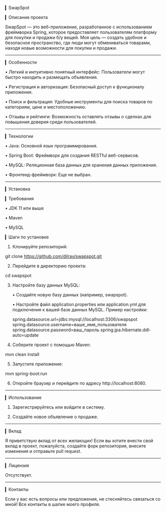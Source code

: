 ▎SwapSpot

<!-- SwapSpot Logo (https://example.com/logo.png) на реальную ссылку на изображение логотипа -->
▎Описание проекта

SwapSpot — это веб-приложение, разработанное с использованием фреймворка Spring, которое предоставляет пользователям платформу для покупки и продажи б/у вещей. Моя цель — создать удобное и безопасное пространство, где люди могут обмениваться товарами, находя новые возможности для покупки и продажи.

---

▎Особенности

• Легкий и интуитивно понятный интерфейс: Пользователи могут быстро находить и размещать объявления.

• Регистрация и авторизация: Безопасный доступ к функционалу приложения.

• Поиск и фильтрация: Удобные инструменты для поиска товаров по категориям, цене и местоположению.

• Отзывы и рейтинги: Возможность оставлять отзывы о сделках для повышения доверия среди пользователей.

---

▎Технологии

• Java: Основной язык программирования.

• Spring Boot: Фреймворк для создания RESTful веб-сервисов.

• MySQL: Реляционная база данных для хранения данных приложения.

• Фронтенд-фреймворк: Еще не выбран.

---

▎Установка

▎Требования

• JDK 11 или выше

• Maven

• MySQL

▎Шаги по установке

1. Клонируйте репозиторий:


git clone https://github.com/dilray/swapspot.git


2. Перейдите в директорию проекта:


cd swapspot


3. Настройте базу данных MySQL:

   • Создайте новую базу данных (например, swapspot).

   • Настройте файл application.properties или application.yml для подключения к вашей базе данных MySQL. Пример настройки:


     spring.datasource.url=jdbc:mysql://localhost:3306/swapspot
     spring.datasource.username=ваше_имя_пользователя
     spring.datasource.password=ваш_пароль
     spring.jpa.hibernate.ddl-auto=update


4. Соберите проект с помощью Maven:


mvn clean install


5. Запустите приложение:


mvn spring-boot:run


6. Откройте браузер и перейдите по адресу http://localhost:8080.

---

▎Использование

1. Зарегистрируйтесь или войдите в систему.

2. Создайте новое объявление о продаже.

---

▎Вклад

Я приветствую вклад от всех желающих! Если вы хотите внести свой вклад в проект, пожалуйста, создайте форк репозитория, внесите изменения и отправьте pull request.

---

▎Лицензия

Отсутствует.

---

▎Контакты

Если у вас есть вопросы или предложения, не стесняйтесь связаться со мной! Все контакты в шапке моего профиля.